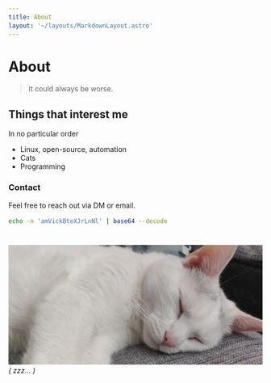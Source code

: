 ```yaml
---
title: About
layout: '~/layouts/MarkdownLayout.astro'
---
```


# About
> It could always be worse.


## Things that interest me
In no particular order

* Linux, open-source, automation
* Cats
* Programming

### Contact
Feel free to reach out via DM or email.
```sh
echo -n 'amVickBteXJrLnNl' | base64 --decode 
```


#
![laban sleeping](src/assets/images/slp.jpg "Laban")
_( zzz... )_